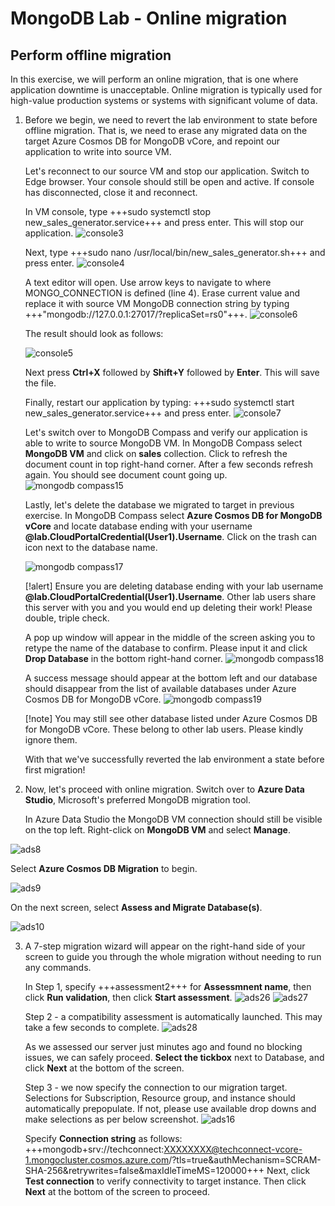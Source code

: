 # MongoDB Lab - Online migration

## Perform offline migration

In this exercise, we will perform an online migration, that is one where application downtime is unacceptable. Online migration is typically used for high-value production systems or systems with significant volume of data.

1. Before we begin, we need to revert the lab environment to state before offline migration. That is, we need to erase any migrated data on the target Azure Cosmos DB for MongoDB vCore, and repoint our application to write into source VM.

   Let's reconnect to our source VM and stop our application. Switch to Edge browser. Your console should still be open and active. If console has disconnected, close it and reconnect.

   In VM console, type +++sudo systemctl stop new_sales_generator.service+++ and press enter. This will stop our application.
   ![console3](./media/console3.png?raw=true) 

   Next, type +++sudo nano /usr/local/bin/new_sales_generator.sh+++ and press enter.
   ![console4](./media/console4.png?raw=true)
   
   A text editor will open. Use arrow keys to navigate to where MONGO_CONNECTION is defined (line 4). Erase current value and replace it with source VM MongoDB connection string by typing +++"mongodb://127.0.0.1:27017/?replicaSet=rs0"+++.
   ![console6](./media/console6.png?raw=true)

   The result should look as follows:
   
   ![console5](./media/console5.png?raw=true)   

   Next press **Ctrl+X** followed by **Shift+Y** followed by **Enter**. This will save the file.

   Finally, restart our application by typing: +++sudo systemctl start new_sales_generator.service+++ and press enter.
   ![console7](./media/console7.png?raw=true)

   Let's switch over to MongoDB Compass and verify our application is able to write to source MongoDB VM. In MongoDB Compass select **MongoDB VM** and click on **sales** collection. Click to refresh the document count in top right-hand corner. After a few seconds refresh again. You should see document count going up.
   ![mongodb compass15](./media/mongo%20compass15.png?raw=true)

   Lastly, let's delete the database we migrated to target in previous exercise. In MongoDB Compass select **Azure Cosmos DB for MongoDB vCore** and locate database ending with your username **@lab.CloudPortalCredential(User1).Username**. Click on the trash can icon next to the database name.

   ![mongodb compass17](./media/mongo%20compass17.png?raw=true)

   [!alert] Ensure you are deleting database ending with your lab username **@lab.CloudPortalCredential(User1).Username**. Other lab users share this server with you and you would end up deleting their work! Please double, triple check.

   A pop up window will appear in the middle of the screen asking you to retype the name of the database to confirm. Please input it and click **Drop Database** in the bottom right-hand corner.
  ![mongodb compass18](./media/mongo%20compass18.png?raw=true)

   A success message should appear at the bottom left and our database should disappear from the list of available databases under Azure Cosmos DB for MongoDB vCore.
   ![mongodb compass19](./media/mongo%20compass19.png?raw=true)
      
   [!note] You may still see other database listed under Azure Cosmos DB for MongoDB vCore. These belong to other lab users. Please kindly ignore them.

   With that we've successfully reverted the lab environment a state before first migration!

2. Now, let's proceed with online migration. Switch over to **Azure Data Studio**, Microsoft's preferred MongoDB migration tool.

   In Azure Data Studio the MongoDB VM connection should still be visible on the top left. Right-click on **MongoDB VM** and select **Manage**.

  ![ads8](./media/ads8.png?raw=true)

   Select **Azure Cosmos DB Migration** to begin.

   ![ads9](./media/ads9.png?raw=true)

   On the next screen, select **Assess and Migrate Database(s)**.

   ![ads10](./media/ads10.png?raw=true) 

3. A 7-step migration wizard will appear on the right-hand side of your screen to guide you through the whole migration without needing to run any commands.

   In Step 1, specify +++assessment2+++ for **Assessmnent name**, then click **Run validation**, then click **Start assessment**.
   ![ads26](./media/ads26.png?raw=true)
   ![ads27](./media/ads27.png?raw=true)

   Step 2 - a compatibility assessment is automatically launched. This may take a few seconds to complete.
   ![ads28](./media/ads28.png?raw=true)

   As we assessed our server just minutes ago and found no blocking issues, we can safely proceed. **Select the tickbox** next to Database, and click **Next** at the bottom of the screen.

   Step 3 - we now specify the connection to our migration target. Selections for Subscription, Resource group, and instance should automatically prepopulate. If not, please use available drop downs and make selections as per below screenshot.
   ![ads16](./media/ads16.png?raw=true)

   Specify **Connection string** as follows: +++mongodb+srv://techconnect:XXXXXXXX@techconnect-vcore-1.mongocluster.cosmos.azure.com/?tls=true&authMechanism=SCRAM-SHA-256&retrywrites=false&maxIdleTimeMS=120000+++
   Next, click **Test connection** to verify connectivity to target instance. Then click **Next** at the bottom of the screen to proceed.


